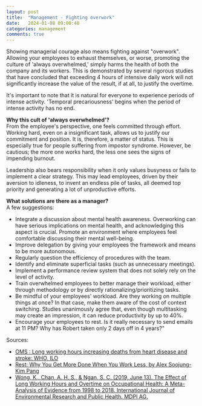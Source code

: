 ```yaml
---
layout: post
title:  "Management - Fighting overwork"
date:   2024-01-08 09:00:40
categories: management
comments: true
---
```


Showing managerial courage also means fighting against "overwork". Allowing your employees to exhaust themselves, or worse, promoting the culture of 'always overwhelmed,' simply harms the health of both the company and its workers. This is demonstrated by several rigorous studies that have concluded that exceeding 4 hours of intensive daily work will not significantly increase the value of the result, if at all, to justify the overtime.  

It's important to note that it is natural for everyone to experience periods of intense activity. 'Temporal precariousness' begins when the period of intense activity has no end.


**Why this cult of 'always overwhelmed'?**  
From the employee's perspective, one feels committed through effort. Working hard, even on a insignificant task, allows us to justify our commitment and position. It is, therefore, a matter of status. This is especially true for people suffering from impostor syndrome. However, be cautious; the more one works hard, the less one sees the signs of impending burnout.

Leadership also bears responsibility when it only values busyness or fails to implement a clear strategy. This may lead employees, driven by their aversion to idleness, to invent an endless pile of tasks, all deemed top priority and generating a lot of unproductive efforts.


**What solutions are there as a manager?**  
A few suggestions:  

- Integrate a discussion about mental health awareness. Overworking can have serious implications on mental health, and acknowledging this aspect is crucial. Promote an environment where employees feel comfortable discussing their mental well-being.
- Improve delegation by giving your employees the framework and means to be more autonomous.
- Regularly question the efficiency of procedures with the team.
- Identify and eliminate superficial tasks (such as unnecessary meetings).
- Implement a performance review system that does not solely rely on the level of activity.
- Train overwhelmed employees to better manage their workload, either through methodology or by directly rationalizing/prioritizing tasks.
- Be mindful of your employees' workload. Are they working on multiple things at once? In that case, make them aware of the cost of context switching. Studies unanimously agree that, even though multitasking may create an impression, it can reduce productivity by up to 40%.
- Encourage your employees to rest. Is it really necessary to send emails at 11 PM? Why has Robert taken only 2 days off in 4 years?"


Sources:
- [OMS : Long working hours increasing deaths from heart disease and stroke: WHO, ILO](https://www.who.int/news/item/17-05-2021-long-working-hours-increasing-deaths-from-heart-disease-and-stroke-who-ilo)
- [Rest: Why You Get More Done When You Work Less, by Alex Soojung-Kim Pang](https://www.amazon.com/Rest-More-Done-When-Work/dp/0465074871)
- [Wong, K., Chan, A. H. S., & Ngan, S. C. (2019, June 13). The Effect of Long Working Hours and Overtime on Occupational Health: A Meta-Analysis of Evidence from 1998 to 2018. International Journal of Environmental Research and Public Health. MDPI AG.](https://www.mdpi.com/1660-4601/16/12/2102)